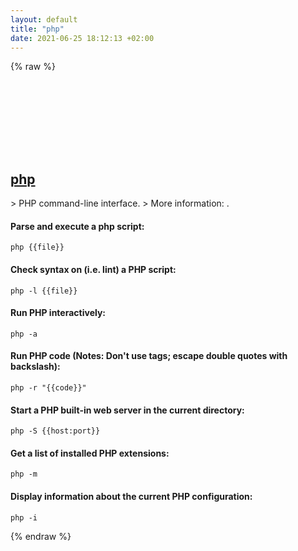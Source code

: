 ```yaml
---
layout: default
title: "php"
date: 2021-06-25 18:12:13 +02:00
---
```

{% raw %}
<h2 id="php">
  <a href="/en/common/php.html">php</a> <a href="#php"><svg class="icon">
    <use href="/assets/images/unicode_sprite.svg#link" />
  </svg></a>
</h2>
> PHP command-line interface.
> More information: <https://php.net>.

#### Parse and execute a php script:
```shell
php {{file}}
```
#### Check syntax on (i.e. lint) a PHP script:
```shell
php -l {{file}}
```
#### Run PHP interactively:
```shell
php -a
```
#### Run PHP code (Notes: Don't use <? ?> tags; escape double quotes with backslash):
```shell
php -r "{{code}}"
```
#### Start a PHP built-in web server in the current directory:
```shell
php -S {{host:port}}
```
#### Get a list of installed PHP extensions:
```shell
php -m
```
#### Display information about the current PHP configuration:
```shell
php -i
```
{% endraw %}